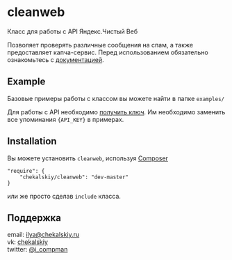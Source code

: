 # cleanweb #
Класс для работы с API Яндекс.Чистый Веб

Позволяет проверять различные сообщения на спам, а также предоставляет капча-сервис.
Перед использованием обязательно ознакомьтесь с [документацией](http://api.yandex.ru/cleanweb/).

## Example ##
Базовые примеры работы с классом вы можете найти в папке `examples/`

Для работы с API необходимо [получить ключ](http://api.yandex.ru/key/form.xml?service=cw). Им необходимо заменить все упоминания `{API_KEY}` в примерах.

## Installation ##
Вы можете установить `cleanweb`, используя [Composer](http://getcomposer.org/)
```
"require": {
    "chekalskiy/cleanweb": "dev-master"
}
```
  
или же просто сделав `include` класса.

## Поддержка ##
email: <ilya@chekalskiy.ru>  
vk: [chekalskiy](https://vk.com/chekalskiy)  
twitter: [@i_compman](https://twitter.com/i_compman)